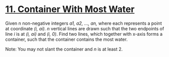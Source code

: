 # [11. Container With Most Water](https://leetcode.com/problems/container-with-most-water/description)
Given n non-negative integers *a1, a2, ..., an,* where each represents a point at coordinate *(i, ai). n* vertical lines are drawn such that the two endpoints of line *i* is at *(i, ai)* and *(i, 0)*. Find two lines, which together with x-axis forms a container, such that the container contains the most water.

Note: You may not slant the container and *n* is at least 2.
